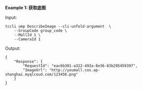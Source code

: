 **Example 1: 获取底图**



Input: 

```
tccli ump DescribeImage --cli-unfold-argument  \
    --GroupCode group_code \
    --MallId 1 \
    --CameraId 1
```

Output: 
```
{
    "Response": {
        "RequestId": "eac6b301-a322-493a-8e36-83b295459397",
        "ImageUrl": "http://youmall.cos.ap-shanghai.myqlcoud.com/123456.png"
    }
}
```

